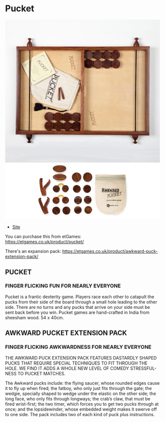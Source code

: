 # Pucket

![Pucket](images/pucket-main.jpg "Pucket")
![Awkawrd Pucket Extention Pack](images/awkward_pucket_extension_pack.jpg "Awkawrd Pucket Extention Pack")

- [Site](http://alexhedley.github.io/pucket/)

You can purchase this from etGames: https://etgames.co.uk/product/pucket/

There's an expansion pack: https://etgames.co.uk/product/awkward-puck-extension-pack/

## PUCKET

### FINGER FLICKING FUN FOR NEARLY EVERYONE

Pucket is a frantic dexterity game. Players race each other to catapult the pucks from their side of the board through a small hole leading to the other side. There are no turns and any pucks that arrive on your side must be sent back before you win. Pucket games are hand-crafted in India from sheesham wood. 54 x 40cm.

## AWKWARD PUCKET EXTENSION PACK

### FINGER FLICKING AWKWARDNESS FOR NEARLY EVERYONE

THE AWKWARD PUCK EXTENSION PACK FEATURES DASTARDLY SHAPED PUCKS THAT REQUIRE SPECIAL TECHNIQUES TO FIT THROUGH THE HOLE. WE FIND IT ADDS A WHOLE NEW LEVEL OF COMEDY STRESSFUL-NESS TO PUCKET MATCHES.

The Awkward pucks include: the flying saucer, whose rounded edges cause it to fly up when fired; the fatboy, who only just fits through the gate; the wedgie, specially shaped to wedge under the elastic on the other side; the long face, who only fits through longways; the crab’s claw, that must be fired wrist-first; the two timer, which forces you to get two pucks through at once; and the lopsidewinder, whose embedded weight makes it swerve off to one side. The pack includes two of each kind of puck plus instructions.